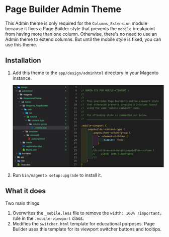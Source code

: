 # Page Builder Admin Theme

This Admin theme is only required for the `Columns_Extension` module because it fixes a Page Builder style that prevents the `mobile` breakpoint from having more than one column. Otherwise, there's no need to use an Admin theme to extend columns. But until the mobile style is fixed, you can use this theme.

## Installation

1. Add this theme to the `app/design/adminhtml` directory in your Magento instance.

    ![Admin Theme](responsive-admin-theme.png)

1. Run `bin/magento setup:upgrade` to install it.

## What it does

Two main things:

1. Overwrites the `_mobile.less` file to remove the `width: 100% !important;` rule in the `.mobile-viewport` class.
1. Modifies the `switcher.html` template for educational purposes. Page Builder uses this template for its viewport switcher buttons and tooltips.
